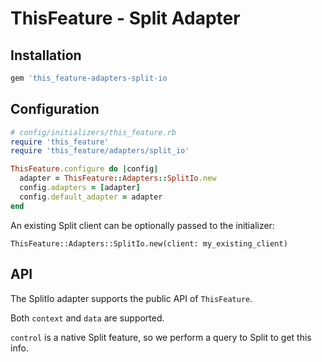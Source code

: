 # ThisFeature - Split Adapter

## Installation

```ruby
gem 'this_feature-adapters-split-io
```

## Configuration

```ruby
# config/initializers/this_feature.rb
require 'this_feature'
require 'this_feature/adapters/split_io'

ThisFeature.configure do |config|
  adapter = ThisFeature::Adapters::SplitIo.new
  config.adapters = [adapter]
  config.default_adapter = adapter
end
```

An existing Split client can be optionally passed to the initializer:

```
ThisFeature::Adapters::SplitIo.new(client: my_existing_client)
```

## API

The SplitIo adapter supports the public API of `ThisFeature`.

Both `context` and `data` are supported.

`control` is a native Split feature, so we perform a query to Split to get this info.